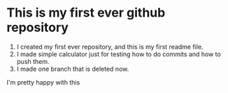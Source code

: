 # This is my first ever github repository

1. I created my first ever repository, and this is my first readme file.
2. I made simple calculator just for testing how to do commits and how to push them.
3. I made one branch that is deleted now. 

I'm pretty happy with this
